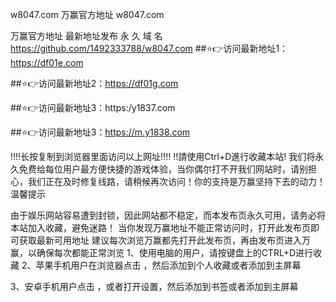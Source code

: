 w8047.com
万赢官方地址 w8047.com

万赢官方地址 最新地址发布
永 久 域 名 https://github.com/1492333788/w8047.com
##⭐️👉访问最新地址1：https://df01e.com

##⭐️👉访问最新地址2：https://df01g.com

##⭐️👉访问最新地址3：https:/y1837.com

##⭐️👉访问最新地址3：https://m.y1838.com

‼️‼️长按复制到浏览器里面访问以上网址‼️‼️
‼️請使用Ctrl+D進行收藏本站!
我们将永久免费给每位用户最方便快捷的游戏体验，当你偶尔打不开我们网站时，请别担心，我们正在及时修复线路，请稍候再次访问！你的支持是万赢坚持下去的动力！
温馨提示

由于娱乐网站容易遭到封锁，因此网站都不稳定，而本发布页永久可用，请务必将本站加入收藏，避免迷路！
当你发现万赢地址不能正常访问时，打开此发布页即可获取最新可用地址
建议每次浏览万赢都先打开此发布页，再由发布页进入万赢，以确保每次都能正常浏览 1、使用电脑的用户，请按键盘上的CTRL+D进行收藏
2、苹果手机用户在浏览器点击 ，然后添加到个人收藏或者添加到主屏幕

3、安卓手机用户点击 ，或者打开设置，然后添加到书签或者添加到主屏幕

